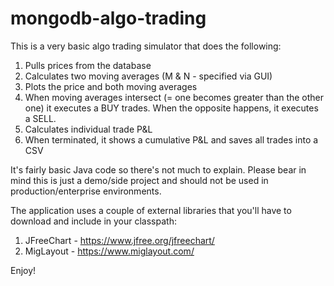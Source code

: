 # mongodb-algo-trading

This is a very basic algo trading simulator that does the following:

1. Pulls prices from the database
2. Calculates two moving averages (M & N - specified via GUI)
3. Plots the price and both moving averages
4. When moving averages intersect (= one becomes greater than the other one) it executes a BUY trades. When the opposite happens, it executes a SELL.
5. Calculates individual trade P&L
6. When terminated, it shows a cumulative P&L and saves all trades into a CSV

It's fairly basic Java code so there's not much to explain. Please bear in mind this is just a demo/side project and should not be used in production/enterprise environments. 

The application uses a couple of external libraries that you'll have to download and include in your classpath:

 1. JFreeChart - https://www.jfree.org/jfreechart/
 2. MigLayout - https://www.miglayout.com/

Enjoy!

